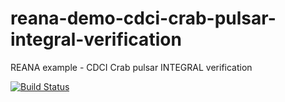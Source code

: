 # reana-demo-cdci-crab-pulsar-integral-verification
REANA example - CDCI Crab pulsar INTEGRAL verification

[![Build Status](https://travis-ci.org/reanahub/reana-demo-cdci-crab-pulsar-integral-verification.svg?branch=master)](https://travis-ci.org/reanahub/reana-demo-cdci-crab-pulsar-integral-verification)
